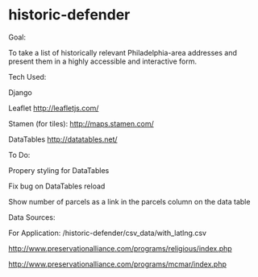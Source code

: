 historic-defender
=================

Goal: 

To take a list of historically relevant Philadelphia-area addresses and present them in a highly accessible and interactive form.


Tech Used:

Django

Leaflet http://leafletjs.com/

Stamen (for tiles): http://maps.stamen.com/

DataTables http://datatables.net/


To Do:

Propery styling for DataTables

Fix bug on DataTables reload

Show number of parcels as a link in the parcels column on the data table


Data Sources:

For Application: /historic-defender/csv_data/with_latlng.csv

http://www.preservationalliance.com/programs/religious/index.php

http://www.preservationalliance.com/programs/mcmar/index.php
